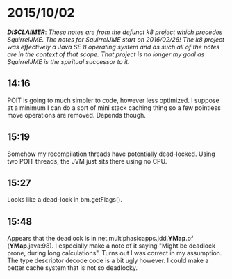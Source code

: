 # 2015/10/02

***DISCLAIMER***: _These notes are from the defunct k8 project which_
_precedes SquirrelJME. The notes for SquirrelJME start on 2016/02/26!_
_The k8 project was effectively a Java SE 8 operating system and as such_
_all of the notes are in the context of that scope. That project is no_
_longer my goal as SquirrelJME is the spiritual successor to it._

## 14:16

POIT is going to much simpler to code, however less optimized. I suppose at a
minimum I can do a sort of mini stack caching thing so a few pointless move
operations are removed. Depends though.

## 15:19

Somehow my recompilation threads have potentially dead-locked. Using two POIT
threads, the JVM just sits there using no CPU.

## 15:27

Looks like a dead-lock in bm.getFlags().

## 15:48

Appears that the deadlock is in net.multiphasicapps.jdd.__YMap__.of
(__YMap__.java:98). I especially make a note of it saying "Might be deadlock
prone, during long calculations". Turns out I was correct in my assumption.
The type descriptor decode code is a bit ugly however. I could make a better
cache system that is not so deadlocky.

